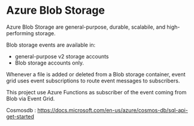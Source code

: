 ﻿
# Azure Blob Storage
Azure Blob Storage are general-purpose, durable, scalabile, and high-performing storage.


Blob storage events are available in:
- general-purpose v2 storage accounts
- Blob storage accounts only.

Whenever a file is added or deleted from a Blob storage container, event grid uses event subscriptions to route event messages to subscribers.

This project use Azure Functions as subscriber of the event coming from Blob via Event Grid.



Cosmosdb : https://docs.microsoft.com/en-us/azure/cosmos-db/sql-api-get-started